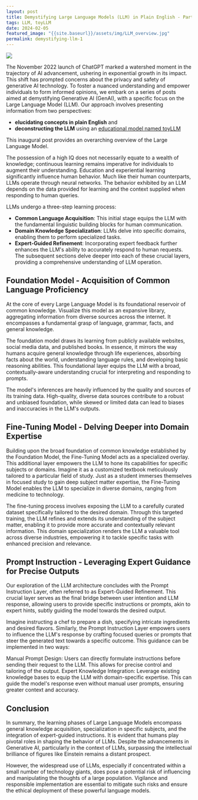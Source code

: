 ```yaml
---
layout: post
title: Demystifying Large Language Models (LLM) in Plain English - Part I Overview
tags: LLM, toyLLM
date: 2024-02-05
featured_image: "{{site.baseurl}}/assets/img/LLM_overview.jpg"
permalink: demystifying-llm-1
---
```


<img class="mx-auto" src="{{site.baseurl}}/assets/img/LLM_overview.jpg">

The November 2022 launch of ChatGPT marked a watershed moment in the trajectory of AI advancement, ushering in exponential growth in its impact. This shift has prompted concerns about the privacy and safety of generative AI technology. To foster a nuanced understanding and empower individuals to form informed opinions, we embark on a series of posts aimed at demystifying Generative AI (GenAI), with a specific focus on the Large Language Model (LLM). Our approach involves presenting information from two perspectives: 
- **elucidating concepts in plain English** and
- **deconstructing the LLM** using an [educational model named toyLLM](https://github.com/iservicebus/toyllm)
  
This inaugural post provides an overarching overview of the Large Language Model.

The possession of a high IQ does not necessarily equate to a wealth of knowledge; continuous learning remains imperative for individuals to augment their understanding. Education and experiential learning significantly influence human behavior. Much like their human counterparts, LLMs operate through neural networks. The behavior exhibited by an LLM depends on the data provided for learning and the context supplied when responding to human queries.


LLMs undergo a three-step learning process:

- **Common Language Acquisition**: This initial stage equips the LLM with the fundamental linguistic building blocks for human communication.
- **Domain Knowledge Specialization**: LLMs delve into specific domains, enabling them to perform specialized tasks.
- **Expert-Guided Refinement**: Incorporating expert feedback further enhances the LLM's ability to accurately respond to human requests.
The subsequent sections delve deeper into each of these crucial layers, providing a comprehensive understanding of LLM operation.


## Foundation Model - Acquisition of Common Language Proficiency

At the core of every Large Language Model is its foundational reservoir of common knowledge. Visualize this model as an expansive library, aggregating information from diverse sources across the internet. It encompasses a fundamental grasp of language, grammar, facts, and general knowledge.

The foundation model draws its learning from publicly available websites, social media data, and published books. In essence, it mirrors the way humans acquire general knowledge through life experiences, absorbing facts about the world, understanding language rules, and developing basic reasoning abilities. This foundational layer equips the LLM with a broad, contextually-aware understanding crucial for interpreting and responding to prompts.

The model's inferences are heavily influenced by the quality and sources of its training data. High-quality, diverse data sources contribute to a robust and unbiased foundation, while skewed or limited data can lead to biases and inaccuracies in the LLM's outputs.

## Fine-Tuning Model - Delving Deeper into Domain Expertise

Building upon the broad foundation of common knowledge established by the Foundation Model, the Fine-Tuning Model acts as a specialized overlay. This additional layer empowers the LLM to hone its capabilities for specific subjects or domains. Imagine it as a customized textbook meticulously tailored to a particular field of study. Just as a student immerses themselves in focused study to gain deep subject matter expertise, the Fine-Tuning Model enables the LLM to specialize in diverse domains, ranging from medicine to technology.

The fine-tuning process involves exposing the LLM to a carefully curated dataset specifically tailored to the desired domain. Through this targeted training, the LLM refines and extends its understanding of the subject matter, enabling it to provide more accurate and contextually relevant information. This domain specialization renders the LLM a valuable tool across diverse industries, empowering it to tackle specific tasks with enhanced precision and relevance.

## Prompt Instruction - Leveraging Expert Guidance for Precise Outputs

Our exploration of the LLM architecture concludes with the Prompt Instruction Layer, often referred to as Expert-Guided Refinement. This crucial layer serves as the final bridge between user intention and LLM response, allowing users to provide specific instructions or prompts, akin to expert hints, subtly guiding the model towards the desired output.

Imagine instructing a chef to prepare a dish, specifying intricate ingredients and desired flavors. Similarly, the Prompt Instruction Layer empowers users to influence the LLM's response by crafting focused queries or prompts that steer the generated text towards a specific outcome. This guidance can be implemented in two ways:

Manual Prompt Design: Users can directly formulate instructions before sending their request to the LLM. This allows for precise control and tailoring of the output.
Expert Knowledge Integration: Leverage existing knowledge bases to equip the LLM with domain-specific expertise. This can guide the model's response even without manual user prompts, ensuring greater context and accuracy.


## Conclusion

In summary, the learning phases of Large Language Models encompass general knowledge acquisition, specialization in specific subjects, and the integration of expert-guided instructions. It is evident that humans play pivotal roles in shaping the behavior of LLMs. Despite the advancements in Generative AI, particularly in the context of LLMs, surpassing the intellectual brilliance of figures like Einstein remains a distant prospect.

However, the widespread use of LLMs, especially if concentrated within a small number of technology giants, does pose a potential risk of influencing and manipulating the thoughts of a large population. Vigilance and responsible implementation are essential to mitigate such risks and ensure the ethical deployment of these powerful language models.
